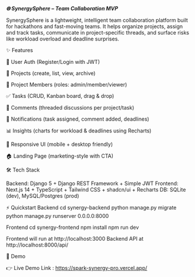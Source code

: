 ***🌐 SynergySphere – Team Collaboration MVP***

SynergySphere is a lightweight, intelligent team collaboration platform built for hackathons and fast-moving teams. It helps organize projects, assign and track tasks, communicate in project-specific threads, and surface risks like workload overload and deadline surprises.

✨ Features

🔐 User Auth (Register/Login with JWT)

📂 Projects (create, list, view, archive)

👥 Project Members (roles: admin/member/viewer)

✅ Tasks (CRUD, Kanban board, drag & drop)

💬 Comments (threaded discussions per project/task)

🔔 Notifications (task assigned, comment added, deadlines)

📊 Insights (charts for workload & deadlines using Recharts)

📱 Responsive UI (mobile + desktop friendly)

🏠 Landing Page (marketing-style with CTA)

🛠️ Tech Stack

Backend: Django 5 + Django REST Framework + Simple JWT
Frontend: Next.js 14 + TypeScript + Tailwind CSS + shadcn/ui + Recharts
DB: SQLite (dev), MySQL/Postgres (prod)

⚡ Quickstart
Backend
cd synergy-backend
python manage.py migrate
python manage.py runserver 0.0.0.0:8000

Frontend
cd synergy-frontend
npm install
npm run dev


Frontend will run at http://localhost:3000
Backend API at http://localhost:8000/api/

🚀 Demo

👉 Live Demo Link : https://spark-synergy-pro.vercel.app/
 
